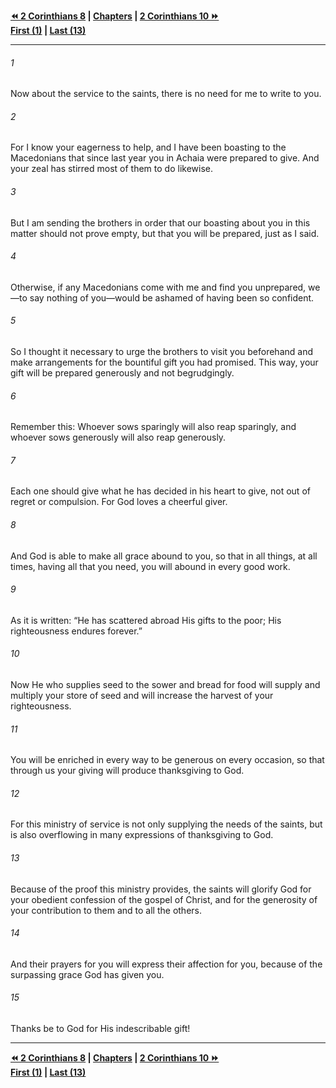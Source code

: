   
**[⏪ 2 Corinthians 8](./2%20Corinthians%208.md) | [Chapters](./_index.md) | [2 Corinthians 10 ⏩](./2%20Corinthians%2010.md)**  
**[First (1)](./2%20Corinthians%201.md) | [Last (13)](./2%20Corinthians%2013.md)**  
  
---  
  
###### 1  
Now about the service to the saints, there is no need for me to write to you.  
  
###### 2  
For I know your eagerness to help, and I have been boasting to the Macedonians that since last year you in Achaia were prepared to give. And your zeal has stirred most of them to do likewise.  
  
###### 3  
But I am sending the brothers in order that our boasting about you in this matter should not prove empty, but that you will be prepared, just as I said.  
  
###### 4  
Otherwise, if any Macedonians come with me and find you unprepared, we—to say nothing of you—would be ashamed of having been so confident.  
  
###### 5  
So I thought it necessary to urge the brothers to visit you beforehand and make arrangements for the bountiful gift you had promised. This way, your gift will be prepared generously and not begrudgingly.  
  
###### 6  
Remember this: Whoever sows sparingly will also reap sparingly, and whoever sows generously will also reap generously.  
  
###### 7  
Each one should give what he has decided in his heart to give, not out of regret or compulsion. For God loves a cheerful giver.  
  
###### 8  
And God is able to make all grace abound to you, so that in all things, at all times, having all that you need, you will abound in every good work.  
  
###### 9  
As it is written: “He has scattered abroad His gifts to the poor; His righteousness endures forever.”  
  
###### 10  
Now He who supplies seed to the sower and bread for food will supply and multiply your store of seed and will increase the harvest of your righteousness.  
  
###### 11  
You will be enriched in every way to be generous on every occasion, so that through us your giving will produce thanksgiving to God.  
  
###### 12  
For this ministry of service is not only supplying the needs of the saints, but is also overflowing in many expressions of thanksgiving to God.  
  
###### 13  
Because of the proof this ministry provides, the saints will glorify God for your obedient confession of the gospel of Christ, and for the generosity of your contribution to them and to all the others.  
  
###### 14  
And their prayers for you will express their affection for you, because of the surpassing grace God has given you.  
  
###### 15  
Thanks be to God for His indescribable gift!  
  
  
---  
  
**[⏪ 2 Corinthians 8](./2%20Corinthians%208.md) | [Chapters](./_index.md) | [2 Corinthians 10 ⏩](./2%20Corinthians%2010.md)**  
**[First (1)](./2%20Corinthians%201.md) | [Last (13)](./2%20Corinthians%2013.md)**  
  
